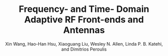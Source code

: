 ---
type: conference
title: Frequency- and Time- Domain Adaptive RF Front-ends and Antennas
author: Xin Wang, Hao-Han Hsu, Xiaoguang Liu, Wesley N. Allen, Linda P. B. Katehi, and Dimitrios Peroulis
journal:
volume:
number:
year: 2008
month: Aug.
doi:
pages:
publisher:
booktitle: IEEE International Conference on Microwaves, Communications, Antennas and Electronic Systems
note:
sort_key: 200808
---
